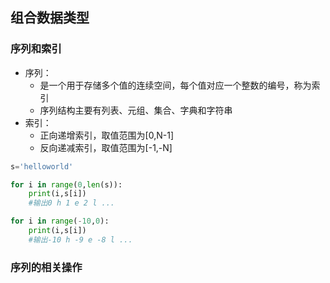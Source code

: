 ## 组合数据类型



### 序列和索引

* 序列：
  * 是一个用于存储多个值的连续空间，每个值对应一个整数的编号，称为索引
  * 序列结构主要有列表、元组、集合、字典和字符串
* 索引：
  * 正向递增索引，取值范围为[0,N-1]
  * 反向递减索引，取值范围为[-1,-N]

```python
s='helloworld'

for i in range(0,len(s)):
	print(i,s[i])
    #输出0 h 1 e 2 l ...
```

```python
for i in range(-10,0):
	print(i,s[i])
    #输出-10 h -9 e -8 l ...
```



### 序列的相关操作

